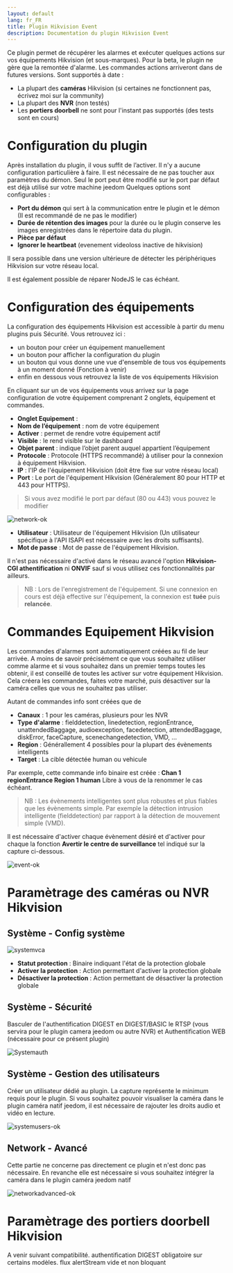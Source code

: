 ```yaml
---
layout: default
lang: fr_FR
title: Plugin Hikvision Event
description: Documentation du plugin Hikvision Event
---
```


Ce plugin permet de récupérer les alarmes et exécuter quelques actions sur vos équipements Hikvision (et sous-marques).
Pour la beta, le plugin ne gère que la remontée d'alarme. Les commandes actions arriveront dans de futures versions.
Sont supportés à date :
- La plupart des **caméras** Hikvision (si certaines ne fonctionnent pas, écrivez moi sur la community)
- La plupart des **NVR** (non testés)
- Les **portiers doorbell** ne sont pour l'instant pas supportés (des tests sont en cours)


Configuration du plugin 
=======================

Après installation du plugin, il vous suffit de l’activer. Il n'y a aucune configuration particulière à faire.
Il est nécessaire de ne pas toucher aux paramètres du démon. Seul le port peut être modifié sur le port par défaut est déjà utilisé sur votre machine jeedom
Quelques options sont configurables :
- **Port du démon** qui sert à la communication entre le plugin et le démon (Il est recommandé de ne pas le modifier)
- **Durée de rétention des images** pour la durée ou le plugin conserve les images enregistrées dans le répertoire data du plugin.
- **Pièce par défaut**
- **Ignorer le heartbeat** (evenement videoloss inactive de hikvision)

Il sera possible dans une version ultérieure de détecter les périphériques Hikvision sur votre réseau local.

Il est également possible de réparer NodeJS le cas échéant.

Configuration des équipements 
=============================

La configuration des équipements Hikvision est accessible à partir du menu
plugins puis Sécurité. Vous retrouvez ici :

-   un bouton pour créer un équipement manuellement
-   un bouton pour afficher la configuration du plugin
-   un bouton qui vous donne une vue d'ensemble de tous vos équipements à un moment donné (Fonction à venir)
-   enfin en dessous vous retrouvez la liste de vos équipements Hikvision

En cliquant sur un de vos équipements vous arrivez sur la page
configuration de votre équipement comprenant 2 onglets, équipement et
commandes.

-   **Onglet Equipement** :
-   **Nom de l’équipement** : nom de votre équipement
-   **Activer** : permet de rendre votre équipement actif
-   **Visible** : le rend visible sur le dashboard
-   **Objet parent** : indique l’objet parent auquel appartient l’équipement
-   **Protocole** : Protocole (HTTPS recommandé) à utiliser pour la connexion à équipement Hikvision.
-   **IP** : l'IP de l'équipement Hikvision (doit être fixe sur votre réseau local)
-   **Port** : Le port de l'équipement Hikvision (Généralement 80 pour HTTP et 443 pour HTTPS).

> Si vous avez modifié le port par défaut (80 ou 443) vous pouvez le modifier

![network-ok](https://user-images.githubusercontent.com/60837526/153629872-6fe42bc2-6bce-4afb-ac7f-840899a85f14.JPG)

-   **Utilisateur** : Utilisateur de l'équipement Hikvision (Un utilisateur spécifique à l'API ISAPI est nécessaire avec les droits suffisants).
-	**Mot de passe** : Mot de passe de l'équipement Hikvision.

Il n'est pas nécessaire d'activé dans le réseau avancé l'option **Hikvision-CGI athentification** ni **ONVIF** sauf si vous utilisez ces fonctionnalités par ailleurs.
> NB : Lors de l'enregistrement de l'équipement. Si une connexion en cours est déjà effective sur l'équipement, la connexion est **tuée** puis **relancée**.

**Commandes Equipement Hikvision**
================================
Les commandes d'alarmes sont automatiquement créées au fil de leur arrivée.
A moins de savoir précisément ce que vous souhaitez utiliser comme alarme et si vous souhaitez dans un premier temps toutes les obtenir, il est conseillé de toutes les activer sur votre équipement Hikvision. Cela créera les commandes, faites votre marché, puis désactiver sur la caméra celles que vous ne souhaitez pas utiliser.

Autant de commandes info sont créées que de 
- **Canaux** : 1 pour les caméras, plusieurs pour les NVR
- **Type d'alarme** : fielddetection, linedetection, regionEntrance, unattendedBaggage, audioexception, facedetection, attendedBaggage, diskError, faceCapture, scenechangedetection, VMD, ...
- **Region** : Générallement 4 possibles pour la plupart des évènements intelligents  
- **Target** : La cible détectée human ou vehicule

Par exemple, cette commande info binaire est créée : **Chan 1 regionEntrance Region 1 human**
Libre à vous de la renommer le cas échéant.

> NB : Les évènements intelligentes sont plus robustes et plus fiables que les évènements simple. Par exemple la détection intrusion intelligente (fielddetection) par rapport à la détection de mouvement simple (VMD).

Il est nécessaire d'activer chaque évènement désiré et d'activer pour chaque la fonction **Avertir le centre de surveillance** tel indiqué sur la capture ci-dessous.

![event-ok](https://user-images.githubusercontent.com/60837526/153620262-998acf82-b909-43b9-a281-8d7889c0554c.jpg)

**Paramètrage des caméras ou NVR Hikvision**
=====================================================

Système - Config système
-----------------------

![systemvca](https://user-images.githubusercontent.com/60837526/153620665-1a235508-fef7-402a-830f-5885f31251da.JPG)

- **Statut protection** : Binaire indiquant l'état de la protection globale
- **Activer la protection** : Action permettant d'activer la protection globale
- **Désactiver la protection** : Action permettant de désactiver la protection globale

Système - Sécurité
-----------------------
Basculer de l'authentification DIGEST en DIGEST/BASIC le RTSP (vous servira pour le plugin camera jeedom ou autre NVR) et Authentification WEB (nécessaire pour ce présent plugin)

![Systemauth](https://user-images.githubusercontent.com/60837526/153620948-7e186621-75ad-48b8-9817-31c77bfc9a57.JPG)

Système - Gestion des utilisateurs
-----------------------
Créer un utilisateur dédié au plugin. La capture représente le minimum requis pour le plugin. Si vous souhaitez pouvoir visualiser la caméra dans le plugin caméra natif jeedom, il est nécessaire de rajouter les droits audio et vidéo en lecture.

![systemusers-ok](https://user-images.githubusercontent.com/60837526/153629554-f0580c4d-8169-4b90-b28d-21d46745b5bf.JPG)

Network - Avancé
-----------------------
Cette partie ne concerne pas directement ce plugin et n'est donc pas nécessaire.
En revanche elle est nécessaire si vous souhaitez intégrer la caméra dans le plugin caméra jeedom natif

![networkadvanced-ok](https://user-images.githubusercontent.com/60837526/153638744-d15962ed-45c4-4f75-8edd-1a1fe2d43c7e.JPG)


**Paramètrage des portiers doorbell Hikvision**
==============================================
A venir suivant compatibilité.
authentification DIGEST obligatoire sur certains modèles.
flux alertStream vide et non bloquant


